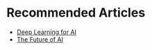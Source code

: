 # Recommended Articles

- [Deep Learning for AI](https://example.com/deep-learning-for-ai)
- [The Future of AI](https://example.com/future-of-ai)
